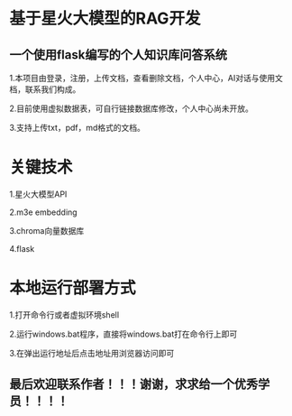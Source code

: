 # 基于星火大模型的RAG开发
## 一个使用flask编写的个人知识库问答系统
1.本项目由登录，注册，上传文档，查看删除文档，个人中心，AI对话与使用文档，联系我们构成。


2.目前使用虚拟数据表，可自行链接数据库修改，个人中心尚未开放。


3.支持上传txt，pdf，md格式的文档。                              
# 关键技术
1.星火大模型API  


2.m3e embedding   


3.chroma向量数据库


4.flask      
# 本地运行部署方式
1.打开命令行或者虚拟环境shell 


2.运行windows.bat程序，直接将windows.bat打在命令行上即可   

3.在弹出运行地址后点击地址用浏览器访问即可
## 最后欢迎联系作者！！！谢谢，求求给一个优秀学员！！！！
